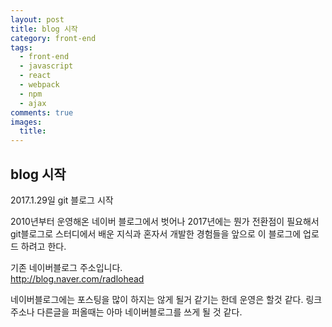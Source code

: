 ```yaml
---
layout: post
title: blog 시작
category: front-end
tags:
  - front-end
  - javascript
  - react
  - webpack
  - npm
  - ajax
comments: true
images:
  title:
---
```


## blog 시작    

2017.1.29일 git 블로그 시작

<!--more-->

2010년부터 운영해온 네이버 블로그에서 벗어나 2017년에는 뭔가 전환점이 필요해서 
git블로그로 스터디에서 배운 지식과 혼자서 개발한 경험들을 앞으로 이 블로그에 업로드
하려고 한다. 

기존 네이버블로그 주소입니다.<br>
<a href="http://blog.naver.com/radlohead">http://blog.naver.com/radlohead</a>

네이버블로그에는 포스팅을 많이 하지는 않게 될거 같기는 한데
운영은 할것 같다. 링크주소나 다른글을 퍼올때는 아마 네이버블로그를 쓰게 될 것 같다.